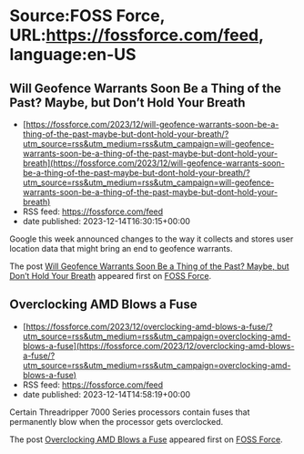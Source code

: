 # Source:FOSS Force, URL:https://fossforce.com/feed, language:en-US

## Will Geofence Warrants Soon Be a Thing of the Past? Maybe, but Don’t Hold Your Breath
 - [https://fossforce.com/2023/12/will-geofence-warrants-soon-be-a-thing-of-the-past-maybe-but-dont-hold-your-breath/?utm_source=rss&utm_medium=rss&utm_campaign=will-geofence-warrants-soon-be-a-thing-of-the-past-maybe-but-dont-hold-your-breath](https://fossforce.com/2023/12/will-geofence-warrants-soon-be-a-thing-of-the-past-maybe-but-dont-hold-your-breath/?utm_source=rss&utm_medium=rss&utm_campaign=will-geofence-warrants-soon-be-a-thing-of-the-past-maybe-but-dont-hold-your-breath)
 - RSS feed: https://fossforce.com/feed
 - date published: 2023-12-14T16:30:15+00:00

<p>Google this week announced changes to the way it collects and stores user location data that might bring an end to geofence warrants.</p>
<p>The post <a href="https://fossforce.com/2023/12/will-geofence-warrants-soon-be-a-thing-of-the-past-maybe-but-dont-hold-your-breath/">Will Geofence Warrants Soon Be a Thing of the Past? Maybe, but Don&#8217;t Hold Your Breath</a> appeared first on <a href="https://fossforce.com">FOSS Force</a>.</p>

## Overclocking AMD Blows a Fuse
 - [https://fossforce.com/2023/12/overclocking-amd-blows-a-fuse/?utm_source=rss&utm_medium=rss&utm_campaign=overclocking-amd-blows-a-fuse](https://fossforce.com/2023/12/overclocking-amd-blows-a-fuse/?utm_source=rss&utm_medium=rss&utm_campaign=overclocking-amd-blows-a-fuse)
 - RSS feed: https://fossforce.com/feed
 - date published: 2023-12-14T14:58:19+00:00

<p>Certain Threadripper 7000 Series processors contain fuses that permanently blow when the processor gets overclocked.</p>
<p>The post <a href="https://fossforce.com/2023/12/overclocking-amd-blows-a-fuse/">Overclocking AMD Blows a Fuse</a> appeared first on <a href="https://fossforce.com">FOSS Force</a>.</p>

